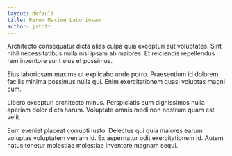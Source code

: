 ```yaml
---
layout: default
title: Rerum Maxime Laboriosam
author: jstotz
---
```


Architecto consequatur dicta alias culpa quia excepturi aut voluptates. Sint nihil necessitatibus nulla nisi ipsam ab maiores. Et reiciendis repellendus rem inventore sunt eius et possimus.

Eius laboriosam maxime ut explicabo unde porro. Praesentium id dolorem facilis minima possimus nulla qui. Enim exercitationem quasi voluptas magni cum.

Libero excepturi architecto minus. Perspiciatis eum dignissimos nulla aperiam dolor dicta harum. Voluptate omnis modi non nostrum quam est velit.

Eum eveniet placeat corrupti iusto. Delectus qui quia maiores earum voluptas voluptatem veniam id. Ex aspernatur odit exercitationem id. Autem natus tenetur molestiae molestiae inventore magnam sequi.
